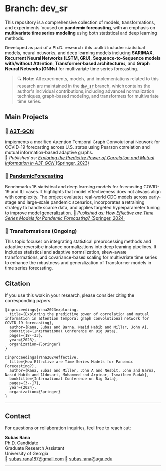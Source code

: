 # Branch: dev_sr

This repository is a comprehensive collection of models, transformations, and experiments focused on **pandemic forecasting**, with an emphasis on **multivariate time series modeling** using both statistical and deep learning methods.

Developed as part of a Ph.D. research, this toolkit includes statistical models, neural networks, and deep learning models including **SARIMAX**, **Recurrent Neural Networks (LSTM, GRU)**, **Sequence-to-Sequence models with/without Attention**, **Transformer-based architectures**, and **Graph Neural Networks (GNNs)** for multivariate time series forecasting.

> 🔍 **Note:** All experiments, models, and implementations related to this research are maintained in the [`dev_sr`](https://github.com/scalation/scalation_py/tree/dev_sr) branch, which contains the author's individual contributions, including advanced normalization techniques, graph-based modeling, and transformers for multivariate time series.

## Main Projects

### 🔗 [A3T-GCN](https://link.springer.com/chapter/10.1007/978-3-031-44725-9_2)
Implements a modified Attention Temporal Graph Convolutional Network for COVID-19 forecasting across U.S. states using Pearson correlation and mutual information-based adaptive graphs.  
📄 *Published as:* [*Exploring the Predictive Power of Correlation and Mutual Information in A3T-GCN* (Springer, 2023)](https://link.springer.com/chapter/10.1007/978-3-031-44725-9_2)

### 🔗 [PandemicForecasting](https://link.springer.com/chapter/10.1007/978-3-031-77088-3_1)
Benchmarks 16 statistical and deep learning models for forecasting COVID-19 and ILI cases. It highlights that model effectiveness does not always align with complexity. The project evaluates real-world CDC models across early-stage and large-scale pandemic scenarios, incorporates a retraining strategy to handle scarce data, and applies targeted hyperparameter tuning to improve model generalization.
📄 *Published as:* [*How Effective are Time Series Models for Pandemic Forecasting?* (Springer, 2024)](https://link.springer.com/chapter/10.1007/978-3-031-77088-3_1)

### 🔬 Transformations (Ongoing)
This topic focuses on integrating statistical preprocessing methods and adaptive reversible instance normalizations into deep learning pipelines. It includes statistical and adaptive normalization, skew-aware transformations, and covariance-based scaling for multivariate time series to enhance the robustness and generalization of Transformer models in time series forecasting.


## Citation

If you use this work in your research, please consider citing the corresponding papers.
```
@inproceedings{rana2023exploring,
  title={Exploring the predictive power of correlation and mutual information in attention temporal graph convolutional network for COVID-19 forecasting},
  author={Rana, Subas and Barna, Nasid Habib and Miller, John A},
  booktitle={International Conference on Big Data},
  pages={18--33},
  year={2023},
  organization={Springer}
}
```
```
@inproceedings{rana2024effective,
  title={How Effective are Time Series Models for Pandemic Forecasting?},
  author={Rana, Subas and Miller, John A and Nesbit, John and Barna, Nasid Habib and Aldosari, Mohammed and Arpinar, Ismailcem Budak},
  booktitle={International Conference on Big Data},
  pages={3--17},
  year={2024},
  organization={Springer}
}
```
---

## Contact

For questions or collaboration inquiries, feel free to reach out:

**Subas Rana**  
Ph.D. Candidate  
Graduate Research Assistant  
University of Georgia  
📧 subas.rana187@gmail.com
📧 subas.rana@uga.edu

---


